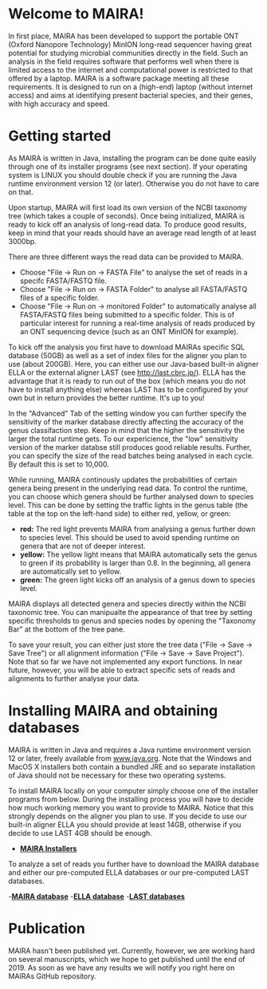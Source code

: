 # Welcome to MAIRA!

In first place, MAIRA has been developed to support the portable ONT (Oxford Nanopore Technology) MinION long-read sequencer having great potential for studying microbial communities directly in the field. Such an analysis in the field requires software that performs well when there is limited access to the internet and computational power is restricted to that offered by a laptop. MAIRA is a software package meeting all these requirements. It is designed to run on a (high-end) laptop (without internet access) and aims at identifying present bacterial species, and their genes, with high accuracy and speed.

# Getting started

As MAIRA is written in Java, installing the program can be done quite easily through one of its installer programs (see next section). If your operating system is LINUX you should double check if you are running the Java runtime environment version 12 (or later). Otherwise you do not have to care on that.

Upon startup, MAIRA will first load its own version of the NCBI taxonomy tree (which takes a couple of seconds). Once being initialized, MAIRA is ready to kick off an analysis of long-read data. To produce good results, keep in mind that your reads should have an average read length of at least 3000bp. 

There are three different ways the read data can be provided to MAIRA. 
- Choose "File -> Run on -> FASTA File" to analyse the set of reads in a specifc FASTA/FASTQ file. 
- Choose "File -> Run on -> FASTA Folder" to analyse all FASTA/FASTQ files of a specific folder.
- Choose "File -> Run on -> monitored Folder" to automatically analyse all FASTA/FASTQ files being submitted to a specific folder. This is of particular interest for running a real-time analysis of reads produced by an ONT sequencing device (such as an ONT MinION for example).

To kick off the analysis you first have to download MAIRAs specific SQL database (50GB) as well as a set of index files for the aligner you plan to use (about 200GB).  Here, you can either use our Java-based built-in aligner ELLA or the external aligner LAST (see http://last.cbrc.jp/). ELLA has the advantage that it is ready to run out of the box (which means you do not have to install anything else) whereas LAST has to be configured by your own but in return provides the better runtime. It's up to you!

In the "Advanced" Tab of the setting window you can further specify the sensitivity of the marker database directly affecting the accuracy of the genus classifaction step. Keep in mind that the higher the sensitivity the larger the total runtime gets. To our expericience, the "low" sensitivity version of the marker databse still produces good reliable results. Further, you can specify the size of the read batches being analysed in each cycle. By default this is set to 10,000.

While running, MAIRA continously updates the probabilities of certain genera being present in the underlying read data. To control the runtime, you can choose which genera should be further analysed down to species level. This can be done by setting the traffic lights in the genus table (the table at the top on the left-hand side) to either red, yellow, or green:

- **red:** The red light prevents MAIRA from analysing a genus further down to species level. This should be used to avoid spending runtime on genera that are not of deeper interest.
-  **yellow:** The yellow light means that MAIRA automatically sets the genus to green if its probability is larger than 0.8. In the beginning, all genera are automatically set to yellow.
- **green:** The green light kicks off an analysis of a genus down to species level. 

MAIRA displays all detected genera and species directly within the NCBI taxonomic tree. You can manipualte the appearance of that tree by setting specific thresholds to genus and species nodes by opening the "Taxonomy Bar" at the bottom of the tree pane.

To save your result, you can either just store the tree data ("File -> Save -> Save Tree") or all alignment information ("File -> Save -> Save Project"). Note that so far we have not implemented any export functions. In near future, however, you will be able to extract specific sets of reads and alignments to further analyse your data. 

# Installing MAIRA and obtaining databases

MAIRA is written in Java and requires a Java runtime environment version 12 or later, freely available from www.java.org. Note that the Windows and MacOS X installers both contain a bundled JRE and so separate installation of Java should not be necessary for these two operating systems.

To install MAIRA locally on your computer simply choose one of the installer programs from below. During the installing process you will have to decide how much working memory you want to provide to MAIRA. Notice that this strongly depends on the aligner you plan to use. If you decide to use our built-in aligner ELLA you should provide at least 14GB, otherwise if you decide to use LAST 4GB should be enough.

- **[MAIRA Installers](http://ab.inf.uni-tuebingen.de/data/software/maira/download/welcome.html)** 

To analyze a set of reads you further have to download the MAIRA database and either our pre-computed ELLA databases or our pre-computed LAST databases.

-**[MAIRA database](http://maira.informatik.uni-tuebingen.de/maira/web_archive/maira.db)**
-**[ELLA database](http://maira.informatik.uni-tuebingen.de/maira/web_archive/ella_aligner_db.zip)**
-**[LAST databases](http://maira.informatik.uni-tuebingen.de/maira/web_archive/last_aligner_db.zip)**

# Publication

MAIRA hasn't been published yet. Currently, however, we are working hard on several manuscripts, which we hope to get published until the end of 2019. As soon as we have any results we will notify you right here on MAIRAs GitHub repository.

